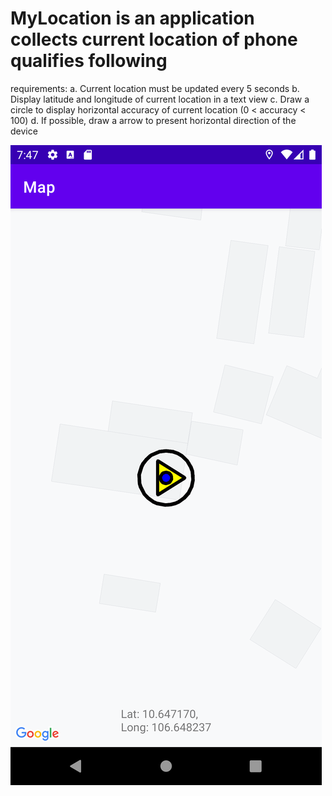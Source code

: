 # MyLocation is an application collects current location of phone qualifies following
requirements:
a. Current location must be updated every 5 seconds
b. Display latitude and longitude of current location in a text view
c. Draw a circle to display horizontal accuracy of current location (0 < accuracy <
100)
d. If possible, draw a arrow to present horizontal direction of the device


![Image](https://github.com/hocchuc/MyLocation/blob/master/screenshots/Screenshot_1615708024.png)
